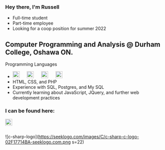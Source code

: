 ### Hey there, I'm Russell 
- Full-time student
- Part-time employee
- Looking for a coop position for summer 2022

## Computer Programming and Analysis @ Durham College, Oshawa ON.
Programming Languages
- <!--C#, C++, Java, Python--> <a><img alt="C sharp logo" title="C#" width="22px" src="https://seeklogo.com/images/C/c-sharp-c-logo-02F17714BA-seeklogo.com.png"/></a> &nbsp;&nbsp;&nbsp;&nbsp; <a><img alt="C plus plus logo" title="C++" width="22px" src="https://upload.wikimedia.org/wikipedia/commons/thumb/1/18/ISO_C%2B%2B_Logo.svg/1822px-ISO_C%2B%2B_Logo.svg.png"/></a> &nbsp;&nbsp;&nbsp;&nbsp; <a><img alt="Java logo" title="Java" width="22px" src="https://www.vectorlogo.zone/logos/java/java-vertical.svg"/></a> &nbsp;&nbsp;&nbsp;&nbsp; <a><img alt="Python logo" title="Python" width="22px" src="http://clipart-library.com/images_k/python-logo-transparent/python-logo-transparent-5.png"/></a>
- HTML, CSS, and PHP
- Experience with SQL, Postgres, and My SQL
- Currently learning about JavaScript, JQuery, and further web development practices

### I can be found here:

[<img align="left" alt="Russell Waring | LinkedIn" width="22px" src="https://cdn.jsdelivr.net/npm/simple-icons@v3/icons/linkedin.svg"/>][linkedin]

<br />
<br />

![c-sharp-logo](https://seeklogo.com/images/C/c-sharp-c-logo-02F17714BA-seeklogo.com.png s=22)

[linkedin]: https://www.linkedin.com/in/russell-waring-476372a4/
